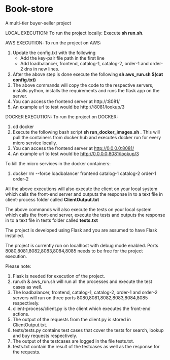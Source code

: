 # Book-store

A multi-tier buyer-seller project

LOCAL EXECUTION: To run the project locally:
  Execute **sh run.sh**.

AWS EXECUTION: To run the project on AWS:
  1) Update the config.txt with the following
       - Add the key-pair file path in the first line
       - Add loadbalancer, frontend, catalog-1, catalog-2, order-1 and order-2 dns in new lines.
  2) After the above step is done execute the following **sh aws_run.sh $(cat config.txt)**
  3) The above commands will copy the code to the respective servers, installs python, installs the requirements and runs the flask app on the server.
  5) You can access the frontend server at http://<frontenddns>:8081/
  6) An example url to test would be http://<frontenddns>:8081/lookup/3

DOCKER EXECUTION: 
To run the project on DOCKER:
  1) cd docker 
  2) Execute the following bash script **sh run_docker_images.sh** . This will pull the containers from docker hub and executes docker run for every micro      service locally.
  3) You can access the frontend server at http://0.0.0.0:8081/
  4) An example url to test would be http://0.0.0.0:8081/lookup/3
  
To kill the micro services in the docker containers:
  1) docker rm --force loadbalancer frontend catalog-1 catalog-2 order-1 order-2
  

All the above executions will also execute the client on your local system which calls the front-end server and outputs the response in to a text file in client-process folder called **ClientOutput.txt**

The above commands will also execute the tests on your local system which calls the front-end server, execute the tests and outputs the response in to a text file in tests folder called **tests.txt**


The project is developed using Flask and you are assumed to have Flask installed.

The project is currently run on localhost with debug mode enabled.
Ports 8080,8081,8082,8083,8084,8085 needs to be free for the project execution.

Please note:

1) Flask is needed for execution of the project.
2) run.sh & aws_run.sh will run all the processes and execute the test cases as well.
3) The loadbalancer, frontend, catalog-1, catalog-2, order-1 and order-2 servers will run on three ports 8080,8081,8082,8083,8084,8085 respectively.
4) client-process/client.py is the client which executes the front-end actions.
5) The output of the requests from the client.py is stored in ClientOutput.txt.
6) tests/tests.py contains test cases that cover the tests for search, lookup and buy requests respectively. 
7) The output of the testcases are logged in the file tests.txt.
8) tests.txt contain the result of the testcases as well as the response for the requests.

